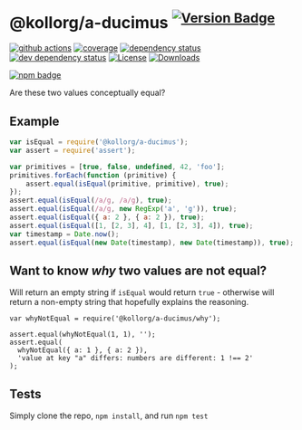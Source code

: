 # @kollorg/a-ducimus <sup>[![Version Badge][2]][1]</sup>

[![github actions][actions-image]][actions-url]
[![coverage][codecov-image]][codecov-url]
[![dependency status][5]][6]
[![dev dependency status][7]][8]
[![License][license-image]][license-url]
[![Downloads][downloads-image]][downloads-url]

[![npm badge][11]][1]

Are these two values conceptually equal?

## Example

```js
var isEqual = require('@kollorg/a-ducimus');
var assert = require('assert');

var primitives = [true, false, undefined, 42, 'foo'];
primitives.forEach(function (primitive) {
	assert.equal(isEqual(primitive, primitive), true);
});
assert.equal(isEqual(/a/g, /a/g), true);
assert.equal(isEqual(/a/g, new RegExp('a', 'g')), true);
assert.equal(isEqual({ a: 2 }, { a: 2 }), true);
assert.equal(isEqual([1, [2, 3], 4], [1, [2, 3], 4]), true);
var timestamp = Date.now();
assert.equal(isEqual(new Date(timestamp), new Date(timestamp)), true);
```

## Want to know *why* two values are not equal?
Will return an empty string if `isEqual` would return `true` - otherwise will return a non-empty string that hopefully explains the reasoning.

```
var whyNotEqual = require('@kollorg/a-ducimus/why');

assert.equal(whyNotEqual(1, 1), '');
assert.equal(
  whyNotEqual({ a: 1 }, { a: 2 }),
  'value at key "a" differs: numbers are different: 1 !== 2'
);
```

## Tests
Simply clone the repo, `npm install`, and run `npm test`

[1]: https://npmjs.org/package/@kollorg/a-ducimus
[2]: https://versionbadg.es/inspect-js/@kollorg/a-ducimus.svg
[5]: https://david-dm.org/inspect-js/@kollorg/a-ducimus.svg
[6]: https://david-dm.org/inspect-js/@kollorg/a-ducimus
[7]: https://david-dm.org/inspect-js/@kollorg/a-ducimus/dev-status.svg
[8]: https://david-dm.org/inspect-js/@kollorg/a-ducimus#info=devDependencies
[11]: https://nodei.co/npm/@kollorg/a-ducimus.png?downloads=true&stars=true
[license-image]: https://img.shields.io/npm/l/@kollorg/a-ducimus.svg
[license-url]: LICENSE
[downloads-image]: https://img.shields.io/npm/dm/@kollorg/a-ducimus.svg
[downloads-url]: https://npm-stat.com/charts.html?package=@kollorg/a-ducimus
[codecov-image]: https://codecov.io/gh/inspect-js/@kollorg/a-ducimus/branch/main/graphs/badge.svg
[codecov-url]: https://app.codecov.io/gh/inspect-js/@kollorg/a-ducimus/
[actions-image]: https://img.shields.io/endpoint?url=https://github-actions-badge-u3jn4tfpocch.runkit.sh/inspect-js/@kollorg/a-ducimus
[actions-url]: https://github.com/kollorg/a-ducimus/actions
